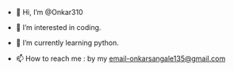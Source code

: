 - 👋 Hi, I’m @Onkar310
- 👀 I’m interested in coding.
- 🌱 I’m currently learning python.

- 📫 How to reach me : by my email-onkarsangale135@gmail.com

<!---
Onkar310/Onkar310 is a ✨ special ✨ repository because its `README.md` (this file) appears on your GitHub profile.
You can click the Preview link to take a look at your changes.
--->
